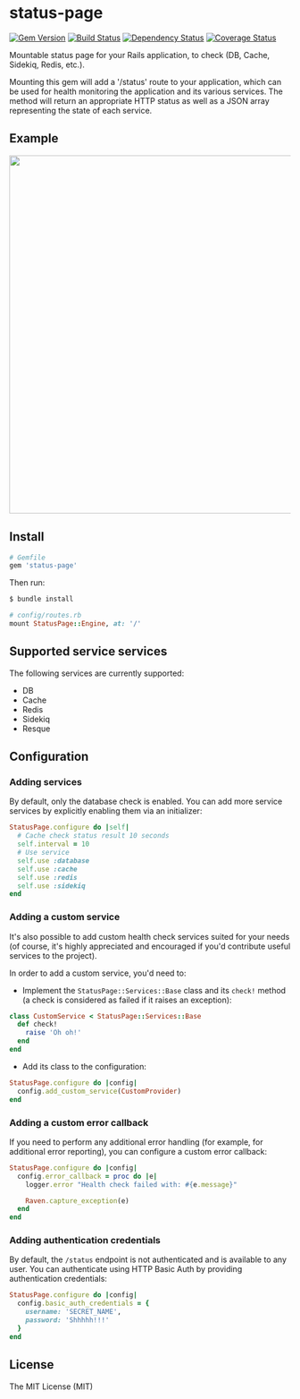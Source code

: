 # status-page

[![Gem Version](https://badge.fury.io/rb/status-page.svg)](http://badge.fury.io/rb/status-page) [![Build Status](https://travis-ci.org/rails-engine/status-page.svg)](https://travis-ci.org/rails-engine/status-page) [![Dependency Status](https://gemnasium.com/rails-engine/status-page.svg)](https://gemnasium.com/rails-engine/status-page) [![Coverage Status](https://coveralls.io/repos/rails-engine/status-page/badge.svg)](https://coveralls.io/r/rails-engine/status-page)

Mountable status page for your Rails application, to check (DB, Cache, Sidekiq, Redis, etc.).

Mounting this gem will add a '/status' route to your application, which can be used for health monitoring the application and its various services. The method will return an appropriate HTTP status as well as a JSON array representing the state of each service.

## Example

<img src="//cloud.githubusercontent.com/assets/5518/14341727/c12ccdee-fcc6-11e5-8c25-00324d0e9baa.png" width="640" />

## Install

```ruby
# Gemfile
gem 'status-page'
```

Then run:

```bash
$ bundle install
```

```ruby
# config/routes.rb
mount StatusPage::Engine, at: '/'
```

## Supported service services

The following services are currently supported:

* DB
* Cache
* Redis
* Sidekiq
* Resque

## Configuration

### Adding services

By default, only the database check is enabled. You can add more service services by explicitly enabling them via an initializer:

```ruby
StatusPage.configure do |self|
  # Cache check status result 10 seconds
  self.interval = 10
  # Use service
  self.use :database
  self.use :cache
  self.use :redis
  self.use :sidekiq
end
```

### Adding a custom service

It's also possible to add custom health check services suited for your needs (of course, it's highly appreciated and encouraged if you'd contribute useful services to the project).

In order to add a custom service, you'd need to:

* Implement the `StatusPage::Services::Base` class and its `check!` method (a check is considered as failed if it raises an exception):

```ruby
class CustomService < StatusPage::Services::Base
  def check!
    raise 'Oh oh!'
  end
end
```
* Add its class to the configuration:

```ruby
StatusPage.configure do |config|
  config.add_custom_service(CustomProvider)
end
```

### Adding a custom error callback

If you need to perform any additional error handling (for example, for additional error reporting), you can configure a custom error callback:

```ruby
StatusPage.configure do |config|
  config.error_callback = proc do |e|
    logger.error "Health check failed with: #{e.message}"

    Raven.capture_exception(e)
  end
end
```

### Adding authentication credentials

By default, the `/status` endpoint is not authenticated and is available to any user. You can authenticate using HTTP Basic Auth by providing authentication credentials:

```ruby
StatusPage.configure do |config|
  config.basic_auth_credentials = {
    username: 'SECRET_NAME',
    password: 'Shhhhh!!!'
  }
end
```

## License

The MIT License (MIT)
